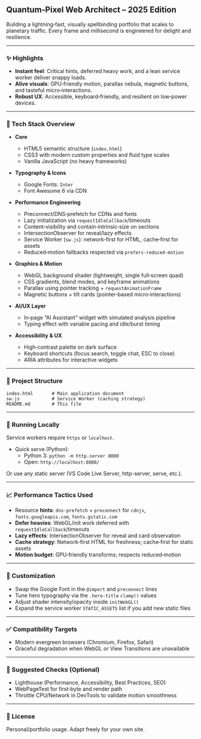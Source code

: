 ## Quantum‑Pixel Web Architect – 2025 Edition

Building a lightning‑fast, visually spellbinding portfolio that scales to planetary traffic. Every frame and millisecond is engineered for delight and resilience.

---

### ✨ Highlights
- **Instant feel**: Critical hints, deferred heavy work, and a lean service worker deliver snappy loads.
- **Alive visuals**: GPU‑friendly motion, parallax nebula, magnetic buttons, and tasteful micro‑interactions.
- **Robust UX**: Accessible, keyboard‑friendly, and resilient on low‑power devices.

---

### 🧱 Tech Stack Overview

- **Core**
  - HTML5 semantic structure (`index.html`)
  - CSS3 with modern custom properties and fluid type scales
  - Vanilla JavaScript (no heavy frameworks)

- **Typography & Icons**
  - Google Fonts: `Inter`
  - Font Awesome 6 via CDN

- **Performance Engineering**
  - Preconnect/DNS‑prefetch for CDNs and fonts
  - Lazy initialization via `requestIdleCallback`/timeouts
  - Content‑visibility and contain‑intrinsic‑size on sections
  - IntersectionObserver for reveal/lazy effects
  - Service Worker (`sw.js`): network‑first for HTML, cache‑first for assets
  - Reduced‑motion fallbacks respected via `prefers-reduced-motion`

- **Graphics & Motion**
  - WebGL background shader (lightweight, single full‑screen quad)
  - CSS gradients, blend modes, and keyframe animations
  - Parallax using pointer tracking + `requestAnimationFrame`
  - Magnetic buttons + tilt cards (pointer‑based micro‑interactions)

- **AI/UX Layer**
  - In‑page “AI Assistant” widget with simulated analysis pipeline
  - Typing effect with variable pacing and idle/burst timing

- **Accessibility & UX**
  - High‑contrast palette on dark surface
  - Keyboard shortcuts (focus search, toggle chat, ESC to close)
  - ARIA attributes for interactive widgets

---

### 📁 Project Structure

```
index.html       # Main application document
sw.js            # Service Worker (caching strategy)
README.md        # This file
```

---

### 🚀 Running Locally

Service workers require `https` or `localhost`.

- Quick serve (Python):
  - Python 3: `python -m http.server 8080`
  - Open: `http://localhost:8080/`

Or use any static server (VS Code Live Server, http-server, serve, etc.).

---

### 📈 Performance Tactics Used

- Resource **hints**: `dns-prefetch` + `preconnect` for `cdnjs`, `fonts.googleapis.com`, `fonts.gstatic.com`
- **Defer heavies**: WebGL/init work deferred with `requestIdleCallback`/timeouts
- **Lazy effects**: IntersectionObserver for reveal and card observation
- **Cache strategy**: Network‑first HTML for freshness; cache‑first for static assets
- **Motion budget**: GPU‑friendly transforms; respects reduced‑motion

---

### 🔧 Customization

- Swap the Google Font in the `@import` and `preconnect` lines
- Tune hero typography via the `.hero-title` `clamp()` values
- Adjust shader intensity/opacity inside `initWebGL()`
- Expand the service worker `STATIC_ASSETS` list if you add new static files

---

### ✅ Compatibility Targets

- Modern evergreen browsers (Chromium, Firefox, Safari)
- Graceful degradation when WebGL or View Transitions are unavailable

---

### 🧪 Suggested Checks (Optional)

- Lighthouse (Performance, Accessibility, Best Practices, SEO)
- WebPageTest for first‑byte and render path
- Throttle CPU/Network in DevTools to validate motion smoothness

---

### 📜 License

Personal/portfolio usage. Adapt freely for your own site.


